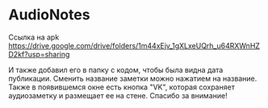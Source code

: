 # AudioNotes
Ссылка на apk
https://drive.google.com/drive/folders/1m44xEjv_1gXLxeUQrh_u64RXWnHZD2kf?usp=sharing

И также добавил его в папку с кодом, чтобы была видна дата публикации.
Сменить название заметки можно нажатием на название.
Также в появившемся окне есть кнопка "VK",
которая сохраняет аудиозаметку и размещает ее на стене.
Спасибо за внимание!
